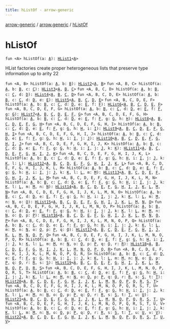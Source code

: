```yaml
---
title: hListOf - arrow-generic
---
```


[arrow-generic](../index.html) / [arrow.generic](index.html) / [hListOf](./h-list-of.html)

# hListOf

`fun <A> hListOf(a: `[`A`](h-list-of.html#A)`): `[`HList1`](-h-list1.html)`<`[`A`](h-list-of.html#A)`>`

HList factories create proper heterogeneous lists that preserve type information up to arity 22

`fun <A, B> hListOf(a: `[`A`](h-list-of.html#A)`, b: `[`B`](h-list-of.html#B)`): `[`HList2`](-h-list2.html)`<`[`A`](h-list-of.html#A)`, `[`B`](h-list-of.html#B)`>`
`fun <A, B, C> hListOf(a: `[`A`](h-list-of.html#A)`, b: `[`B`](h-list-of.html#B)`, c: `[`C`](h-list-of.html#C)`): `[`HList3`](-h-list3.html)`<`[`A`](h-list-of.html#A)`, `[`B`](h-list-of.html#B)`, `[`C`](h-list-of.html#C)`>`
`fun <A, B, C, D> hListOf(a: `[`A`](h-list-of.html#A)`, b: `[`B`](h-list-of.html#B)`, c: `[`C`](h-list-of.html#C)`, d: `[`D`](h-list-of.html#D)`): `[`HList4`](-h-list4.html)`<`[`A`](h-list-of.html#A)`, `[`B`](h-list-of.html#B)`, `[`C`](h-list-of.html#C)`, `[`D`](h-list-of.html#D)`>`
`fun <A, B, C, D, E> hListOf(a: `[`A`](h-list-of.html#A)`, b: `[`B`](h-list-of.html#B)`, c: `[`C`](h-list-of.html#C)`, d: `[`D`](h-list-of.html#D)`, e: `[`E`](h-list-of.html#E)`): `[`HList5`](-h-list5.html)`<`[`A`](h-list-of.html#A)`, `[`B`](h-list-of.html#B)`, `[`C`](h-list-of.html#C)`, `[`D`](h-list-of.html#D)`, `[`E`](h-list-of.html#E)`>`
`fun <A, B, C, D, E, F> hListOf(a: `[`A`](h-list-of.html#A)`, b: `[`B`](h-list-of.html#B)`, c: `[`C`](h-list-of.html#C)`, d: `[`D`](h-list-of.html#D)`, e: `[`E`](h-list-of.html#E)`, f: `[`F`](h-list-of.html#F)`): `[`HList6`](-h-list6.html)`<`[`A`](h-list-of.html#A)`, `[`B`](h-list-of.html#B)`, `[`C`](h-list-of.html#C)`, `[`D`](h-list-of.html#D)`, `[`E`](h-list-of.html#E)`, `[`F`](h-list-of.html#F)`>`
`fun <A, B, C, D, E, F, G> hListOf(a: `[`A`](h-list-of.html#A)`, b: `[`B`](h-list-of.html#B)`, c: `[`C`](h-list-of.html#C)`, d: `[`D`](h-list-of.html#D)`, e: `[`E`](h-list-of.html#E)`, f: `[`F`](h-list-of.html#F)`, g: `[`G`](h-list-of.html#G)`): `[`HList7`](-h-list7.html)`<`[`A`](h-list-of.html#A)`, `[`B`](h-list-of.html#B)`, `[`C`](h-list-of.html#C)`, `[`D`](h-list-of.html#D)`, `[`E`](h-list-of.html#E)`, `[`F`](h-list-of.html#F)`, `[`G`](h-list-of.html#G)`>`
`fun <A, B, C, D, E, F, G, H> hListOf(a: `[`A`](h-list-of.html#A)`, b: `[`B`](h-list-of.html#B)`, c: `[`C`](h-list-of.html#C)`, d: `[`D`](h-list-of.html#D)`, e: `[`E`](h-list-of.html#E)`, f: `[`F`](h-list-of.html#F)`, g: `[`G`](h-list-of.html#G)`, h: `[`H`](h-list-of.html#H)`): `[`HList8`](-h-list8.html)`<`[`A`](h-list-of.html#A)`, `[`B`](h-list-of.html#B)`, `[`C`](h-list-of.html#C)`, `[`D`](h-list-of.html#D)`, `[`E`](h-list-of.html#E)`, `[`F`](h-list-of.html#F)`, `[`G`](h-list-of.html#G)`, `[`H`](h-list-of.html#H)`>`
`fun <A, B, C, D, E, F, G, H, I> hListOf(a: `[`A`](h-list-of.html#A)`, b: `[`B`](h-list-of.html#B)`, c: `[`C`](h-list-of.html#C)`, d: `[`D`](h-list-of.html#D)`, e: `[`E`](h-list-of.html#E)`, f: `[`F`](h-list-of.html#F)`, g: `[`G`](h-list-of.html#G)`, h: `[`H`](h-list-of.html#H)`, i: `[`I`](h-list-of.html#I)`): `[`HList9`](-h-list9.html)`<`[`A`](h-list-of.html#A)`, `[`B`](h-list-of.html#B)`, `[`C`](h-list-of.html#C)`, `[`D`](h-list-of.html#D)`, `[`E`](h-list-of.html#E)`, `[`F`](h-list-of.html#F)`, `[`G`](h-list-of.html#G)`, `[`H`](h-list-of.html#H)`, `[`I`](h-list-of.html#I)`>`
`fun <A, B, C, D, E, F, G, H, I, J> hListOf(a: `[`A`](h-list-of.html#A)`, b: `[`B`](h-list-of.html#B)`, c: `[`C`](h-list-of.html#C)`, d: `[`D`](h-list-of.html#D)`, e: `[`E`](h-list-of.html#E)`, f: `[`F`](h-list-of.html#F)`, g: `[`G`](h-list-of.html#G)`, h: `[`H`](h-list-of.html#H)`, i: `[`I`](h-list-of.html#I)`, j: `[`J`](h-list-of.html#J)`): `[`HList10`](-h-list10.html)`<`[`A`](h-list-of.html#A)`, `[`B`](h-list-of.html#B)`, `[`C`](h-list-of.html#C)`, `[`D`](h-list-of.html#D)`, `[`E`](h-list-of.html#E)`, `[`F`](h-list-of.html#F)`, `[`G`](h-list-of.html#G)`, `[`H`](h-list-of.html#H)`, `[`I`](h-list-of.html#I)`, `[`J`](h-list-of.html#J)`>`
`fun <A, B, C, D, E, F, G, H, I, J, K> hListOf(a: `[`A`](h-list-of.html#A)`, b: `[`B`](h-list-of.html#B)`, c: `[`C`](h-list-of.html#C)`, d: `[`D`](h-list-of.html#D)`, e: `[`E`](h-list-of.html#E)`, f: `[`F`](h-list-of.html#F)`, g: `[`G`](h-list-of.html#G)`, h: `[`H`](h-list-of.html#H)`, i: `[`I`](h-list-of.html#I)`, j: `[`J`](h-list-of.html#J)`, k: `[`K`](h-list-of.html#K)`): `[`HList11`](-h-list11.html)`<`[`A`](h-list-of.html#A)`, `[`B`](h-list-of.html#B)`, `[`C`](h-list-of.html#C)`, `[`D`](h-list-of.html#D)`, `[`E`](h-list-of.html#E)`, `[`F`](h-list-of.html#F)`, `[`G`](h-list-of.html#G)`, `[`H`](h-list-of.html#H)`, `[`I`](h-list-of.html#I)`, `[`J`](h-list-of.html#J)`, `[`K`](h-list-of.html#K)`>`
`fun <A, B, C, D, E, F, G, H, I, J, K, L> hListOf(a: `[`A`](h-list-of.html#A)`, b: `[`B`](h-list-of.html#B)`, c: `[`C`](h-list-of.html#C)`, d: `[`D`](h-list-of.html#D)`, e: `[`E`](h-list-of.html#E)`, f: `[`F`](h-list-of.html#F)`, g: `[`G`](h-list-of.html#G)`, h: `[`H`](h-list-of.html#H)`, i: `[`I`](h-list-of.html#I)`, j: `[`J`](h-list-of.html#J)`, k: `[`K`](h-list-of.html#K)`, l: `[`L`](h-list-of.html#L)`): `[`HList12`](-h-list12.html)`<`[`A`](h-list-of.html#A)`, `[`B`](h-list-of.html#B)`, `[`C`](h-list-of.html#C)`, `[`D`](h-list-of.html#D)`, `[`E`](h-list-of.html#E)`, `[`F`](h-list-of.html#F)`, `[`G`](h-list-of.html#G)`, `[`H`](h-list-of.html#H)`, `[`I`](h-list-of.html#I)`, `[`J`](h-list-of.html#J)`, `[`K`](h-list-of.html#K)`, `[`L`](h-list-of.html#L)`>`
`fun <A, B, C, D, E, F, G, H, I, J, K, L, M> hListOf(a: `[`A`](h-list-of.html#A)`, b: `[`B`](h-list-of.html#B)`, c: `[`C`](h-list-of.html#C)`, d: `[`D`](h-list-of.html#D)`, e: `[`E`](h-list-of.html#E)`, f: `[`F`](h-list-of.html#F)`, g: `[`G`](h-list-of.html#G)`, h: `[`H`](h-list-of.html#H)`, i: `[`I`](h-list-of.html#I)`, j: `[`J`](h-list-of.html#J)`, k: `[`K`](h-list-of.html#K)`, l: `[`L`](h-list-of.html#L)`, m: `[`M`](h-list-of.html#M)`): `[`HList13`](-h-list13.html)`<`[`A`](h-list-of.html#A)`, `[`B`](h-list-of.html#B)`, `[`C`](h-list-of.html#C)`, `[`D`](h-list-of.html#D)`, `[`E`](h-list-of.html#E)`, `[`F`](h-list-of.html#F)`, `[`G`](h-list-of.html#G)`, `[`H`](h-list-of.html#H)`, `[`I`](h-list-of.html#I)`, `[`J`](h-list-of.html#J)`, `[`K`](h-list-of.html#K)`, `[`L`](h-list-of.html#L)`, `[`M`](h-list-of.html#M)`>`
`fun <A, B, C, D, E, F, G, H, I, J, K, L, M, N> hListOf(a: `[`A`](h-list-of.html#A)`, b: `[`B`](h-list-of.html#B)`, c: `[`C`](h-list-of.html#C)`, d: `[`D`](h-list-of.html#D)`, e: `[`E`](h-list-of.html#E)`, f: `[`F`](h-list-of.html#F)`, g: `[`G`](h-list-of.html#G)`, h: `[`H`](h-list-of.html#H)`, i: `[`I`](h-list-of.html#I)`, j: `[`J`](h-list-of.html#J)`, k: `[`K`](h-list-of.html#K)`, l: `[`L`](h-list-of.html#L)`, m: `[`M`](h-list-of.html#M)`, n: `[`N`](h-list-of.html#N)`): `[`HList14`](-h-list14.html)`<`[`A`](h-list-of.html#A)`, `[`B`](h-list-of.html#B)`, `[`C`](h-list-of.html#C)`, `[`D`](h-list-of.html#D)`, `[`E`](h-list-of.html#E)`, `[`F`](h-list-of.html#F)`, `[`G`](h-list-of.html#G)`, `[`H`](h-list-of.html#H)`, `[`I`](h-list-of.html#I)`, `[`J`](h-list-of.html#J)`, `[`K`](h-list-of.html#K)`, `[`L`](h-list-of.html#L)`, `[`M`](h-list-of.html#M)`, `[`N`](h-list-of.html#N)`>`
`fun <A, B, C, D, E, F, G, H, I, J, K, L, M, N, O> hListOf(a: `[`A`](h-list-of.html#A)`, b: `[`B`](h-list-of.html#B)`, c: `[`C`](h-list-of.html#C)`, d: `[`D`](h-list-of.html#D)`, e: `[`E`](h-list-of.html#E)`, f: `[`F`](h-list-of.html#F)`, g: `[`G`](h-list-of.html#G)`, h: `[`H`](h-list-of.html#H)`, i: `[`I`](h-list-of.html#I)`, j: `[`J`](h-list-of.html#J)`, k: `[`K`](h-list-of.html#K)`, l: `[`L`](h-list-of.html#L)`, m: `[`M`](h-list-of.html#M)`, n: `[`N`](h-list-of.html#N)`, o: `[`O`](h-list-of.html#O)`): `[`HList15`](-h-list15.html)`<`[`A`](h-list-of.html#A)`, `[`B`](h-list-of.html#B)`, `[`C`](h-list-of.html#C)`, `[`D`](h-list-of.html#D)`, `[`E`](h-list-of.html#E)`, `[`F`](h-list-of.html#F)`, `[`G`](h-list-of.html#G)`, `[`H`](h-list-of.html#H)`, `[`I`](h-list-of.html#I)`, `[`J`](h-list-of.html#J)`, `[`K`](h-list-of.html#K)`, `[`L`](h-list-of.html#L)`, `[`M`](h-list-of.html#M)`, `[`N`](h-list-of.html#N)`, `[`O`](h-list-of.html#O)`>`
`fun <A, B, C, D, E, F, G, H, I, J, K, L, M, N, O, P> hListOf(a: `[`A`](h-list-of.html#A)`, b: `[`B`](h-list-of.html#B)`, c: `[`C`](h-list-of.html#C)`, d: `[`D`](h-list-of.html#D)`, e: `[`E`](h-list-of.html#E)`, f: `[`F`](h-list-of.html#F)`, g: `[`G`](h-list-of.html#G)`, h: `[`H`](h-list-of.html#H)`, i: `[`I`](h-list-of.html#I)`, j: `[`J`](h-list-of.html#J)`, k: `[`K`](h-list-of.html#K)`, l: `[`L`](h-list-of.html#L)`, m: `[`M`](h-list-of.html#M)`, n: `[`N`](h-list-of.html#N)`, o: `[`O`](h-list-of.html#O)`, p: `[`P`](h-list-of.html#P)`): `[`HList16`](-h-list16.html)`<`[`A`](h-list-of.html#A)`, `[`B`](h-list-of.html#B)`, `[`C`](h-list-of.html#C)`, `[`D`](h-list-of.html#D)`, `[`E`](h-list-of.html#E)`, `[`F`](h-list-of.html#F)`, `[`G`](h-list-of.html#G)`, `[`H`](h-list-of.html#H)`, `[`I`](h-list-of.html#I)`, `[`J`](h-list-of.html#J)`, `[`K`](h-list-of.html#K)`, `[`L`](h-list-of.html#L)`, `[`M`](h-list-of.html#M)`, `[`N`](h-list-of.html#N)`, `[`O`](h-list-of.html#O)`, `[`P`](h-list-of.html#P)`>`
`fun <A, B, C, D, E, F, G, H, I, J, K, L, M, N, O, P, Q> hListOf(a: `[`A`](h-list-of.html#A)`, b: `[`B`](h-list-of.html#B)`, c: `[`C`](h-list-of.html#C)`, d: `[`D`](h-list-of.html#D)`, e: `[`E`](h-list-of.html#E)`, f: `[`F`](h-list-of.html#F)`, g: `[`G`](h-list-of.html#G)`, h: `[`H`](h-list-of.html#H)`, i: `[`I`](h-list-of.html#I)`, j: `[`J`](h-list-of.html#J)`, k: `[`K`](h-list-of.html#K)`, l: `[`L`](h-list-of.html#L)`, m: `[`M`](h-list-of.html#M)`, n: `[`N`](h-list-of.html#N)`, o: `[`O`](h-list-of.html#O)`, p: `[`P`](h-list-of.html#P)`, q: `[`Q`](h-list-of.html#Q)`): `[`HList17`](-h-list17.html)`<`[`A`](h-list-of.html#A)`, `[`B`](h-list-of.html#B)`, `[`C`](h-list-of.html#C)`, `[`D`](h-list-of.html#D)`, `[`E`](h-list-of.html#E)`, `[`F`](h-list-of.html#F)`, `[`G`](h-list-of.html#G)`, `[`H`](h-list-of.html#H)`, `[`I`](h-list-of.html#I)`, `[`J`](h-list-of.html#J)`, `[`K`](h-list-of.html#K)`, `[`L`](h-list-of.html#L)`, `[`M`](h-list-of.html#M)`, `[`N`](h-list-of.html#N)`, `[`O`](h-list-of.html#O)`, `[`P`](h-list-of.html#P)`, `[`Q`](h-list-of.html#Q)`>`
`fun <A, B, C, D, E, F, G, H, I, J, K, L, M, N, O, P, Q, R> hListOf(a: `[`A`](h-list-of.html#A)`, b: `[`B`](h-list-of.html#B)`, c: `[`C`](h-list-of.html#C)`, d: `[`D`](h-list-of.html#D)`, e: `[`E`](h-list-of.html#E)`, f: `[`F`](h-list-of.html#F)`, g: `[`G`](h-list-of.html#G)`, h: `[`H`](h-list-of.html#H)`, i: `[`I`](h-list-of.html#I)`, j: `[`J`](h-list-of.html#J)`, k: `[`K`](h-list-of.html#K)`, l: `[`L`](h-list-of.html#L)`, m: `[`M`](h-list-of.html#M)`, n: `[`N`](h-list-of.html#N)`, o: `[`O`](h-list-of.html#O)`, p: `[`P`](h-list-of.html#P)`, q: `[`Q`](h-list-of.html#Q)`, r: `[`R`](h-list-of.html#R)`): `[`HList18`](-h-list18.html)`<`[`A`](h-list-of.html#A)`, `[`B`](h-list-of.html#B)`, `[`C`](h-list-of.html#C)`, `[`D`](h-list-of.html#D)`, `[`E`](h-list-of.html#E)`, `[`F`](h-list-of.html#F)`, `[`G`](h-list-of.html#G)`, `[`H`](h-list-of.html#H)`, `[`I`](h-list-of.html#I)`, `[`J`](h-list-of.html#J)`, `[`K`](h-list-of.html#K)`, `[`L`](h-list-of.html#L)`, `[`M`](h-list-of.html#M)`, `[`N`](h-list-of.html#N)`, `[`O`](h-list-of.html#O)`, `[`P`](h-list-of.html#P)`, `[`Q`](h-list-of.html#Q)`, `[`R`](h-list-of.html#R)`>`
`fun <A, B, C, D, E, F, G, H, I, J, K, L, M, N, O, P, Q, R, S> hListOf(a: `[`A`](h-list-of.html#A)`, b: `[`B`](h-list-of.html#B)`, c: `[`C`](h-list-of.html#C)`, d: `[`D`](h-list-of.html#D)`, e: `[`E`](h-list-of.html#E)`, f: `[`F`](h-list-of.html#F)`, g: `[`G`](h-list-of.html#G)`, h: `[`H`](h-list-of.html#H)`, i: `[`I`](h-list-of.html#I)`, j: `[`J`](h-list-of.html#J)`, k: `[`K`](h-list-of.html#K)`, l: `[`L`](h-list-of.html#L)`, m: `[`M`](h-list-of.html#M)`, n: `[`N`](h-list-of.html#N)`, o: `[`O`](h-list-of.html#O)`, p: `[`P`](h-list-of.html#P)`, q: `[`Q`](h-list-of.html#Q)`, r: `[`R`](h-list-of.html#R)`, s: `[`S`](h-list-of.html#S)`): `[`HList19`](-h-list19.html)`<`[`A`](h-list-of.html#A)`, `[`B`](h-list-of.html#B)`, `[`C`](h-list-of.html#C)`, `[`D`](h-list-of.html#D)`, `[`E`](h-list-of.html#E)`, `[`F`](h-list-of.html#F)`, `[`G`](h-list-of.html#G)`, `[`H`](h-list-of.html#H)`, `[`I`](h-list-of.html#I)`, `[`J`](h-list-of.html#J)`, `[`K`](h-list-of.html#K)`, `[`L`](h-list-of.html#L)`, `[`M`](h-list-of.html#M)`, `[`N`](h-list-of.html#N)`, `[`O`](h-list-of.html#O)`, `[`P`](h-list-of.html#P)`, `[`Q`](h-list-of.html#Q)`, `[`R`](h-list-of.html#R)`, `[`S`](h-list-of.html#S)`>`
`fun <A, B, C, D, E, F, G, H, I, J, K, L, M, N, O, P, Q, R, S, T> hListOf(a: `[`A`](h-list-of.html#A)`, b: `[`B`](h-list-of.html#B)`, c: `[`C`](h-list-of.html#C)`, d: `[`D`](h-list-of.html#D)`, e: `[`E`](h-list-of.html#E)`, f: `[`F`](h-list-of.html#F)`, g: `[`G`](h-list-of.html#G)`, h: `[`H`](h-list-of.html#H)`, i: `[`I`](h-list-of.html#I)`, j: `[`J`](h-list-of.html#J)`, k: `[`K`](h-list-of.html#K)`, l: `[`L`](h-list-of.html#L)`, m: `[`M`](h-list-of.html#M)`, n: `[`N`](h-list-of.html#N)`, o: `[`O`](h-list-of.html#O)`, p: `[`P`](h-list-of.html#P)`, q: `[`Q`](h-list-of.html#Q)`, r: `[`R`](h-list-of.html#R)`, s: `[`S`](h-list-of.html#S)`, t: `[`T`](h-list-of.html#T)`): `[`HList20`](-h-list20.html)`<`[`A`](h-list-of.html#A)`, `[`B`](h-list-of.html#B)`, `[`C`](h-list-of.html#C)`, `[`D`](h-list-of.html#D)`, `[`E`](h-list-of.html#E)`, `[`F`](h-list-of.html#F)`, `[`G`](h-list-of.html#G)`, `[`H`](h-list-of.html#H)`, `[`I`](h-list-of.html#I)`, `[`J`](h-list-of.html#J)`, `[`K`](h-list-of.html#K)`, `[`L`](h-list-of.html#L)`, `[`M`](h-list-of.html#M)`, `[`N`](h-list-of.html#N)`, `[`O`](h-list-of.html#O)`, `[`P`](h-list-of.html#P)`, `[`Q`](h-list-of.html#Q)`, `[`R`](h-list-of.html#R)`, `[`S`](h-list-of.html#S)`, `[`T`](h-list-of.html#T)`>`
`fun <A, B, C, D, E, F, G, H, I, J, K, L, M, N, O, P, Q, R, S, T, U> hListOf(a: `[`A`](h-list-of.html#A)`, b: `[`B`](h-list-of.html#B)`, c: `[`C`](h-list-of.html#C)`, d: `[`D`](h-list-of.html#D)`, e: `[`E`](h-list-of.html#E)`, f: `[`F`](h-list-of.html#F)`, g: `[`G`](h-list-of.html#G)`, h: `[`H`](h-list-of.html#H)`, i: `[`I`](h-list-of.html#I)`, j: `[`J`](h-list-of.html#J)`, k: `[`K`](h-list-of.html#K)`, l: `[`L`](h-list-of.html#L)`, m: `[`M`](h-list-of.html#M)`, n: `[`N`](h-list-of.html#N)`, o: `[`O`](h-list-of.html#O)`, p: `[`P`](h-list-of.html#P)`, q: `[`Q`](h-list-of.html#Q)`, r: `[`R`](h-list-of.html#R)`, s: `[`S`](h-list-of.html#S)`, t: `[`T`](h-list-of.html#T)`, u: `[`U`](h-list-of.html#U)`): `[`HList21`](-h-list21.html)`<`[`A`](h-list-of.html#A)`, `[`B`](h-list-of.html#B)`, `[`C`](h-list-of.html#C)`, `[`D`](h-list-of.html#D)`, `[`E`](h-list-of.html#E)`, `[`F`](h-list-of.html#F)`, `[`G`](h-list-of.html#G)`, `[`H`](h-list-of.html#H)`, `[`I`](h-list-of.html#I)`, `[`J`](h-list-of.html#J)`, `[`K`](h-list-of.html#K)`, `[`L`](h-list-of.html#L)`, `[`M`](h-list-of.html#M)`, `[`N`](h-list-of.html#N)`, `[`O`](h-list-of.html#O)`, `[`P`](h-list-of.html#P)`, `[`Q`](h-list-of.html#Q)`, `[`R`](h-list-of.html#R)`, `[`S`](h-list-of.html#S)`, `[`T`](h-list-of.html#T)`, `[`U`](h-list-of.html#U)`>`
`fun <A, B, C, D, E, F, G, H, I, J, K, L, M, N, O, P, Q, R, S, T, U, V> hListOf(a: `[`A`](h-list-of.html#A)`, b: `[`B`](h-list-of.html#B)`, c: `[`C`](h-list-of.html#C)`, d: `[`D`](h-list-of.html#D)`, e: `[`E`](h-list-of.html#E)`, f: `[`F`](h-list-of.html#F)`, g: `[`G`](h-list-of.html#G)`, h: `[`H`](h-list-of.html#H)`, i: `[`I`](h-list-of.html#I)`, j: `[`J`](h-list-of.html#J)`, k: `[`K`](h-list-of.html#K)`, l: `[`L`](h-list-of.html#L)`, m: `[`M`](h-list-of.html#M)`, n: `[`N`](h-list-of.html#N)`, o: `[`O`](h-list-of.html#O)`, p: `[`P`](h-list-of.html#P)`, q: `[`Q`](h-list-of.html#Q)`, r: `[`R`](h-list-of.html#R)`, s: `[`S`](h-list-of.html#S)`, t: `[`T`](h-list-of.html#T)`, u: `[`U`](h-list-of.html#U)`, v: `[`V`](h-list-of.html#V)`): `[`HList22`](-h-list22.html)`<`[`A`](h-list-of.html#A)`, `[`B`](h-list-of.html#B)`, `[`C`](h-list-of.html#C)`, `[`D`](h-list-of.html#D)`, `[`E`](h-list-of.html#E)`, `[`F`](h-list-of.html#F)`, `[`G`](h-list-of.html#G)`, `[`H`](h-list-of.html#H)`, `[`I`](h-list-of.html#I)`, `[`J`](h-list-of.html#J)`, `[`K`](h-list-of.html#K)`, `[`L`](h-list-of.html#L)`, `[`M`](h-list-of.html#M)`, `[`N`](h-list-of.html#N)`, `[`O`](h-list-of.html#O)`, `[`P`](h-list-of.html#P)`, `[`Q`](h-list-of.html#Q)`, `[`R`](h-list-of.html#R)`, `[`S`](h-list-of.html#S)`, `[`T`](h-list-of.html#T)`, `[`U`](h-list-of.html#U)`, `[`V`](h-list-of.html#V)`>`